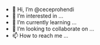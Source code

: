 - 👋 Hi, I’m @ceceprohendi
- 👀 I’m interested in ...
- 🌱 I’m currently learning ...
- 💞️ I’m looking to collaborate on ...
- 📫 How to reach me ...

<!---
ceceprohendi/ceceprohendi is a ✨ special ✨ repository because its `README.md` (this file) appears on your GitHub profile.
You can click the Preview link to take a look at your changes.
--->
